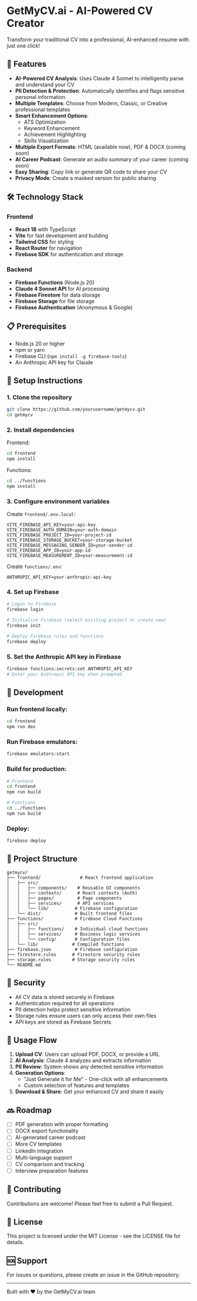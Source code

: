 # GetMyCV.ai - AI-Powered CV Creator

Transform your traditional CV into a professional, AI-enhanced resume with just one click!

## 🚀 Features

- **AI-Powered CV Analysis**: Uses Claude 4 Sonnet to intelligently parse and understand your CV
- **PII Detection & Protection**: Automatically identifies and flags sensitive personal information
- **Multiple Templates**: Choose from Modern, Classic, or Creative professional templates
- **Smart Enhancement Options**:
  - ATS Optimization
  - Keyword Enhancement
  - Achievement Highlighting
  - Skills Visualization
- **Multiple Export Formats**: HTML (available now), PDF & DOCX (coming soon)
- **AI Career Podcast**: Generate an audio summary of your career (coming soon)
- **Easy Sharing**: Copy link or generate QR code to share your CV
- **Privacy Mode**: Create a masked version for public sharing

## 🛠️ Technology Stack

### Frontend
- **React 18** with TypeScript
- **Vite** for fast development and building
- **Tailwind CSS** for styling
- **React Router** for navigation
- **Firebase SDK** for authentication and storage

### Backend
- **Firebase Functions** (Node.js 20)
- **Claude 4 Sonnet API** for AI processing
- **Firebase Firestore** for data storage
- **Firebase Storage** for file storage
- **Firebase Authentication** (Anonymous & Google)

## 📋 Prerequisites

- Node.js 20 or higher
- npm or yarn
- Firebase CLI (`npm install -g firebase-tools`)
- An Anthropic API key for Claude

## 🔧 Setup Instructions

### 1. Clone the repository
```bash
git clone https://github.com/yourusername/getmycv.git
cd getmycv
```

### 2. Install dependencies

Frontend:
```bash
cd frontend
npm install
```

Functions:
```bash
cd ../functions
npm install
```

### 3. Configure environment variables

Create `frontend/.env.local`:
```env
VITE_FIREBASE_API_KEY=your-api-key
VITE_FIREBASE_AUTH_DOMAIN=your-auth-domain
VITE_FIREBASE_PROJECT_ID=your-project-id
VITE_FIREBASE_STORAGE_BUCKET=your-storage-bucket
VITE_FIREBASE_MESSAGING_SENDER_ID=your-sender-id
VITE_FIREBASE_APP_ID=your-app-id
VITE_FIREBASE_MEASUREMENT_ID=your-measurement-id
```

Create `functions/.env`:
```env
ANTHROPIC_API_KEY=your-anthropic-api-key
```

### 4. Set up Firebase

```bash
# Login to Firebase
firebase login

# Initialize Firebase (select existing project or create new)
firebase init

# Deploy Firebase rules and functions
firebase deploy
```

### 5. Set the Anthropic API key in Firebase

```bash
firebase functions:secrets:set ANTHROPIC_API_KEY
# Enter your Anthropic API key when prompted
```

## 🚀 Development

### Run frontend locally:
```bash
cd frontend
npm run dev
```

### Run Firebase emulators:
```bash
firebase emulators:start
```

### Build for production:
```bash
# Frontend
cd frontend
npm run build

# Functions
cd ../functions
npm run build
```

### Deploy:
```bash
firebase deploy
```

## 📁 Project Structure

```
getmycv/
├── frontend/               # React frontend application
│   ├── src/
│   │   ├── components/    # Reusable UI components
│   │   ├── contexts/      # React contexts (Auth)
│   │   ├── pages/         # Page components
│   │   ├── services/      # API services
│   │   └── lib/          # Firebase configuration
│   └── dist/             # Built frontend files
├── functions/            # Firebase Cloud Functions
│   ├── src/
│   │   ├── functions/    # Individual cloud functions
│   │   ├── services/     # Business logic services
│   │   └── config/       # Configuration files
│   └── lib/             # Compiled functions
├── firebase.json         # Firebase configuration
├── firestore.rules      # Firestore security rules
├── storage.rules        # Storage security rules
└── README.md
```

## 🔐 Security

- All CV data is stored securely in Firebase
- Authentication required for all operations
- PII detection helps protect sensitive information
- Storage rules ensure users can only access their own files
- API keys are stored as Firebase Secrets

## 🎯 Usage Flow

1. **Upload CV**: Users can upload PDF, DOCX, or provide a URL
2. **AI Analysis**: Claude 4 analyzes and extracts information
3. **PII Review**: System shows any detected sensitive information
4. **Generation Options**: 
   - "Just Generate it for Me" - One-click with all enhancements
   - Custom selection of features and templates
5. **Download & Share**: Get your enhanced CV and share it easily

## 🔜 Roadmap

- [ ] PDF generation with proper formatting
- [ ] DOCX export functionality
- [ ] AI-generated career podcast
- [ ] More CV templates
- [ ] LinkedIn integration
- [ ] Multi-language support
- [ ] CV comparison and tracking
- [ ] Interview preparation features

## 🤝 Contributing

Contributions are welcome! Please feel free to submit a Pull Request.

## 📄 License

This project is licensed under the MIT License - see the LICENSE file for details.

## 🆘 Support

For issues or questions, please create an issue in the GitHub repository.

---

Built with ❤️ by the GetMyCV.ai team